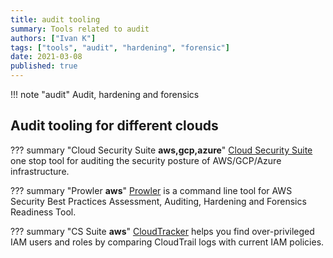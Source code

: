 ```yaml
---
title: audit tooling
summary: Tools related to audit
authors: ["Ivan K"]
tags: ["tools", "audit", "hardening", "forensic"]
date: 2021-03-08
published: true
---
```


!!! note "audit"
    Audit, hardening and forensics

## Audit tooling for different clouds

??? summary "Cloud Security Suite **aws,gcp,azure**"
    [Cloud Security Suite][1]
    one stop tool for auditing the security posture of AWS/GCP/Azure infrastructure.

??? summary "Prowler **aws**"
    [Prowler][2]
    is a command line tool for AWS Security Best Practices Assessment, Auditing, Hardening and Forensics Readiness Tool.

??? summary "CS Suite **aws**"
    [CloudTracker][3]
    helps you find over-privileged IAM users and roles by comparing CloudTrail logs with current IAM policies.


[1]: https://github.com/SecurityFTW/cs-suite
[2]: https://github.com/ik-security/prowler
[3]: https://github.com/duo-labs/cloudtracker


